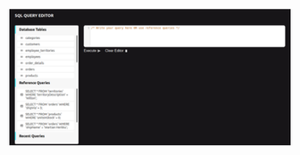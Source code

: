 [![SC2 Video](01.png)]([https://www.youtube.com/watch?v=--b-9HrKK6w](https://www.youtube.com/watch?v=R3dY6hLV1BY)https://www.youtube.com/watch?v=R3dY6hLV1BY "SC2 Mini game - Click to Watch!")
